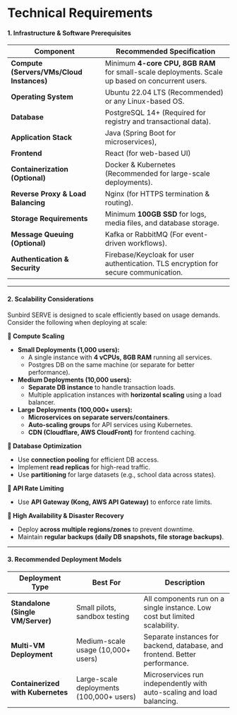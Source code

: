 # Technical Requirements

#### **1. Infrastructure & Software Prerequisites**

| Component                                 | Recommended Specification                                                                        |
| ----------------------------------------- | ------------------------------------------------------------------------------------------------ |
| **Compute (Servers/VMs/Cloud Instances)** | Minimum **4-core CPU, 8GB RAM** for small-scale deployments. Scale up based on concurrent users. |
| **Operating System**                      | Ubuntu 22.04 LTS (Recommended) or any Linux-based OS.                                            |
| **Database**                              | PostgreSQL 14+ (Required for registry and transactional data).                                   |
| **Application Stack**                     | Java (Spring Boot for microservices),                                                            |
| **Frontend**                              | React (for web-based UI)                                                                         |
| **Containerization (Optional)**           | Docker & Kubernetes (Recommended for large-scale deployments).                                   |
| **Reverse Proxy & Load Balancing**        | Nginx (for HTTPS termination & routing).                                                         |
| **Storage Requirements**                  | Minimum **100GB SSD** for logs, media files, and database storage.                               |
| **Message Queuing (Optional)**            | Kafka or RabbitMQ (For event-driven workflows).                                                  |
| **Authentication & Security**             | Firebase/Keycloak for user authentication. TLS encryption for secure communication.              |

***

#### **2. Scalability Considerations**

Sunbird SERVE is designed to scale efficiently based on usage demands. Consider the following when deploying at scale:

**🔹 Compute Scaling**

* **Small Deployments (1,000 users):**
  * A single instance with **4 vCPUs, 8GB RAM** running all services.
  * Postgres DB on the same machine (or separate for better performance).
* **Medium Deployments (10,000 users):**
  * **Separate DB instance** to handle transaction loads.
  * Multiple application instances with **horizontal scaling** using a load balancer.
* **Large Deployments (100,000+ users):**
  * **Microservices on separate servers/containers**.
  * **Auto-scaling groups** for API services using Kubernetes.
  * **CDN (Cloudflare, AWS CloudFront)** for frontend caching.

**🔹 Database Optimization**

* Use **connection pooling** for efficient DB access.
* Implement **read replicas** for high-read traffic.
* Use **partitioning** for large datasets (e.g., school data across states).

**🔹 API Rate Limiting**

* Use **API Gateway (Kong, AWS API Gateway)** to enforce rate limits.

**🔹 High Availability & Disaster Recovery**

* Deploy **across multiple regions/zones** to prevent downtime.
* Maintain **regular backups (daily DB snapshots, file storage backups)**.

***

#### **3. Recommended Deployment Models**

| Deployment Type                   | Best For                                 | Description                                                                 |
| --------------------------------- | ---------------------------------------- | --------------------------------------------------------------------------- |
| **Standalone (Single VM/Server)** | Small pilots, sandbox testing            | All components run on a single instance. Low cost but limited scalability.  |
| **Multi-VM Deployment**           | Medium-scale usage (10,000+ users)       | Separate instances for backend, database, and frontend. Better performance. |
| **Containerized with Kubernetes** | Large-scale deployments (100,000+ users) | Microservices run independently with auto-scaling and load balancing.       |
